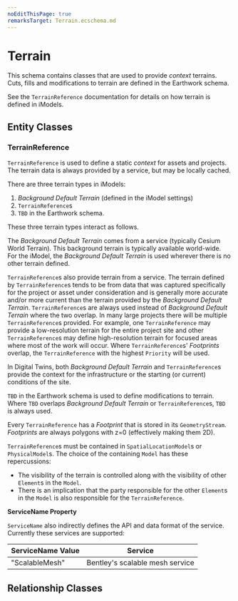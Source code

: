 ```yaml
---
noEditThisPage: true
remarksTarget: Terrain.ecschema.md
---
```


# Terrain

This schema contains classes that are used to provide *context* terrains. Cuts, fills and modifications to terrain are defined in the Earthwork schema.

See the `TerrainReference` documentation for details on how terrain is defined in iModels.

## Entity Classes

### TerrainReference

`TerrainReference` is used to define a static *context* for assets and projects. The terrain data is always provided by a service, but may be locally cached.

There are three terrain types in iModels:

1. *Background Default Terrain* (defined in the iModel settings)
2. `TerrainReference`s
3. `TBD` in the Earthwork schema.

<!-- TODO: update TBD above once the class is known -->

These three terrain types interact as follows.

The *Background Default Terrain* comes from a service (typically Cesium World Terrain). This background terrain is typically available world-wide. For the iModel, the *Background Default Terrain* is used wherever there is no other terrain defined.

`TerrainReference`s also provide terrain from a service. The terrain defined by `TerrainReference`s tends to be from data that was captured specifically for the project or asset under consideration and is generally more accurate and/or more current than the terrain provided by the *Background Default Terrain*. `TerrainReference`s are always used instead of *Background Default Terrain* where the two overlap. In many large projects there will be multiple `TerrainReference`s provided. For example, one `TerrainReference` may provide a low-resolution terrain for the entire project site and other `TerrainReference`s may define high-resolution terrain for focused areas where most of the work will occur. Where `TerrainReference`s' *Footprints* overlap, the `TerrainReference` with the highest `Priority` will be used.

In Digital Twins, both *Background Default Terrain* and `TerrainReference`s provide the context for the infrastructure or the starting (or current) conditions of the site.

`TBD` in the Earthwork schema is used to define modifications to terrain. Where `TBD` overlaps *Background Default Terrain* or `TerrainReference`s, `TBD` is always used.

<!-- TODO: update TBD above once the class is known -->

Every `TerrainReference` has a *Footprint* that is stored in its `GeometryStream`. *Footprints* are always polygons with z=0 (effectively making them 2D).

`TerrainReference`s must be contained in `SpatialLocationModel`s or `PhysicalModel`s. The choice of the containing `Model` has these repercussions:

- The visibility of the terrain is controlled along with the visibility of other `Element`s in the `Model`.
- There is an implication that the party responsible for the other `Element`s in the `Model` is also responsible for the `TerrainReference`.

**ServiceName Property**

`ServiceName` also indirectly defines the API and data format of the service. Currently these services are supported:

| ServiceName Value | Service |
|-------------------|---------|
| "ScalableMesh" | Bentley's scalable mesh service |

## Relationship Classes

